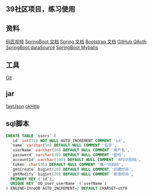 ## 39社区项目，练习使用
## 资料
[码匠视频](https://www.bilibili.com/video/av65117012)
[SpringBoot 文档](https://spring.io/projects/spring-boot)
[Spring 文档](https://spring.io)
[Bootstrap 文档](https://v3.bootcss.com/)
[GitHub QAuth](https://developer.github.com/apps/building-oauth-apps/creating-an-oauth-app/)
[SpringBoot dataSource](https://docs.spring.io/spring-boot/docs/2.2.2.RELEASE/reference/html/spring-boot-features.html#boot-features-sql)
[SpringBoot Mybatis](http://mybatis.org/spring-boot-starter/mybatis-spring-boot-autoconfigure/)
[]()

## 工具
[Git](https://git-scm.com/)

## jar
[fastJson](https://mvnrepository.com/artifact/com.alibaba/fastjson)
[okHttp](https://mvnrepository.com/artifact/com.squareup.okhttp3/okhttp)

## sql脚本
```sql
CREATE TABLE `users` (
  `id` int(11) NOT NULL AUTO_INCREMENT COMMENT 'id',
  `name` varchar(50) DEFAULT NULL COMMENT '名字',
  `userName` varchar(50) DEFAULT NULL COMMENT '用户名',
  `password` varchar(50) DEFAULT NULL COMMENT '密码',
  `accountId` varchar(100) DEFAULT NULL COMMENT 'API识别码',
  `token` char(36) DEFAULT NULL COMMENT '唯一识别码',
  `gmtCreate` bigint(20) DEFAULT NULL COMMENT '创建时间',
  `gmtModify` bigint(20) DEFAULT NULL COMMENT '修改时间',
  PRIMARY KEY (`id`),
  UNIQUE KEY `UQ_User_userName` (`userName`)
) ENGINE=InnoDB AUTO_INCREMENT=2 DEFAULT CHARSET=utf8

```